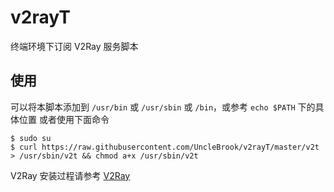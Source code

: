 # v2rayT

终端环境下订阅 V2Ray 服务脚本

## 使用
可以将本脚本添加到  `/usr/bin` 或 `/usr/sbin` 或 `/bin`，或参考 `echo $PATH` 下的具体位置
或者使用下面命令
```
$ sudo su
$ curl https://raw.githubusercontent.com/UncleBrook/v2rayT/master/v2t > /usr/sbin/v2t && chmod a+x /usr/sbin/v2t
```

V2Ray 安装过程请参考 [V2Ray](https://www.v2ray.com/chapter_00/install.html)
